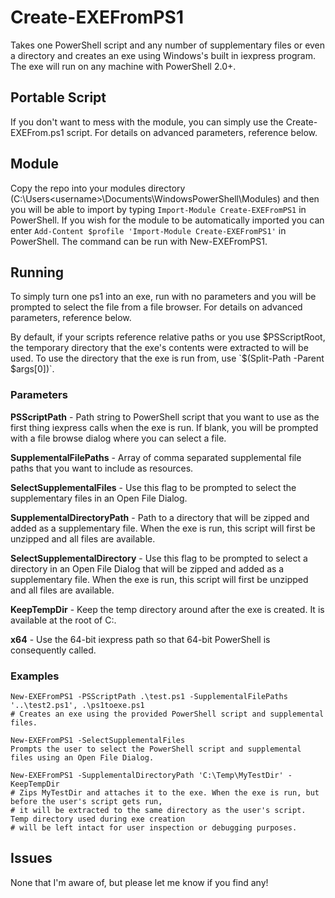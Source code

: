 # Create-EXEFromPS1
Takes one PowerShell script and any number of supplementary files or even a directory and creates an exe using Windows's built in iexpress program. The exe will run on any machine with PowerShell 2.0+.

## Portable Script
If you don't want to mess with the module, you can simply use the Create-EXEFrom.ps1 script. For details on advanced parameters, reference below. 

## Module
Copy the repo into your modules directory (C:\Users\<username>\Documents\WindowsPowerShell\Modules\) and then you will be able to import by typing 
`Import-Module Create-EXEFromPS1` in PowerShell.
If you wish for the module to be automatically imported you can enter `Add-Content $profile 'Import-Module Create-EXEFromPS1'` in PowerShell. The command can be run with New-EXEFromPS1.

## Running
To simply turn one ps1 into an exe, run with no parameters and you will be prompted to select the file from a file browser. For details on advanced parameters, reference below.

By default, if your scripts reference relative paths or you use $PSScriptRoot, the temporary directory that the exe's contents were extracted to will be used. To use the directory that the exe is run from, use `$(Split-Path -Parent $args[0])`.

### Parameters
**PSScriptPath** - Path string to PowerShell script that you want to use as the first thing iexpress calls when the exe is run.
If blank, you will be prompted with a file browse dialog where you can select a file.

**SupplementalFilePaths** - Array of comma separated supplemental file paths that you want to include as resources.

**SelectSupplementalFiles** - Use this flag to be prompted to select the supplementary files in an Open File Dialog.

**SupplementalDirectoryPath** - Path to a directory that will be zipped and added as a supplementary file. When the exe is run, this script will first be unzipped and all files are available.

**SelectSupplementalDirectory** - Use this flag to be prompted to select a directory in an Open File Dialog that will be zipped and added as a supplementary file. When the exe is run, this script will first be unzipped and all files are available.

**KeepTempDir** - Keep the temp directory around after the exe is created. It is available at the root of C:.

**x64** - Use the 64-bit iexpress path so that 64-bit PowerShell is consequently called.

### Examples
```
New-EXEFromPS1 -PSScriptPath .\test.ps1 -SupplementalFilePaths '..\test2.ps1', .\ps1toexe.ps1
# Creates an exe using the provided PowerShell script and supplemental files.

New-EXEFromPS1 -SelectSupplementalFiles
Prompts the user to select the PowerShell script and supplemental files using an Open File Dialog.

New-EXEFromPS1 -SupplementalDirectoryPath 'C:\Temp\MyTestDir' -KeepTempDir
# Zips MyTestDir and attaches it to the exe. When the exe is run, but before the user's script gets run, 
# it will be extracted to the same directory as the user's script. Temp directory used during exe creation
# will be left intact for user inspection or debugging purposes.
```

## Issues
None that I'm aware of, but please let me know if you find any!
